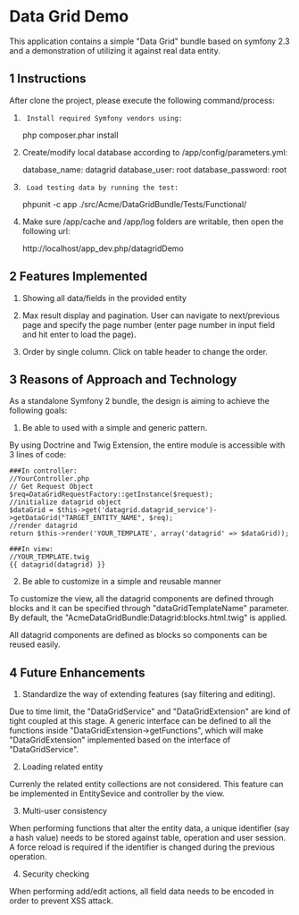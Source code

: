 Data Grid Demo
================

This application contains a simple "Data Grid" bundle based on symfony 2.3 and a demonstration of utilizing it against real data entity.

1 Instructions
---------------------

After clone the project, please execute the following command/process:

	
1)  	Install required Symfony vendors using:

    php composer.phar install   
	
2)	Create/modify local database according to /app/config/parameters.yml:

    database_name: datagrid
    database_user: root
    database_password: root

3)      Load testing data by running the test:

    phpunit -c app ./src/Acme/DataGridBundle/Tests/Functional/

4)	Make sure /app/cache and /app/log folders are writable, then open the following url: 

    http://localhost/app_dev.php/datagridDemo

2 Features Implemented
-------------

1)	Showing all data/fields in the provided entity

2)	Max result display and pagination. User can navigate to next/previous page and specify the page number (enter page number in input field and hit enter to load the page).

3)	Order by single column. Click on table header to change the order.


3 Reasons of Approach and Technology
-------------

As a standalone Symfony 2 bundle, the design is aiming to achieve the following goals:

1)	Be able to used with a simple and generic pattern. 

By using Doctrine and Twig Extension, the entire module is accessible with 3 lines of code:

    ###In controller:	
    //YourController.php
    // Get Request Object
    $req=DataGridRequestFactory::getInstance($request);
    //initialize datagrid object
    $dataGrid = $this->get('datagrid.datagrid_service')->getDataGrid("TARGET_ENTITY_NAME", $req);
    //render datagrid
    return $this->render('YOUR_TEMPLATE', array('datagrid' => $dataGrid));

    ###In view:
    //YOUR_TEMPLATE.twig
    {{ datagrid(datagrid) }}
 
2)	Be able to customize in a simple and reusable manner

To customize the view, all the datagrid components are defined through blocks and it can be specified through "dataGridTemplateName" parameter. By default, the "AcmeDataGridBundle:Datagrid:blocks.html.twig" is applied.

All datagrid components are defined as blocks so components can be reused easily.


4 Future Enhancements
-----------

1)	Standardize the way of extending features (say filtering and editing).

Due to time limit, the "DataGridService" and "DataGridExtension" are kind of tight coupled at this stage. A generic interface can be defined to all the functions inside "DataGridExtension->getFunctions", which will make "DataGridExtension" implemented based on the interface of "DataGridService".


2)	Loading related entity

Currenly the related entity collections are not considered. This feature can be implemented in EntitySevice and controller by the view.

3)	Multi-user consistency

When performing functions that alter the entity data, a unique identifier (say a hash value) needs to be stored against table, operation and user session. A force reload is required if the identifier is changed during the previous operation.

4)	Security checking

When performing add/edit actions, all field data needs to be encoded in order to prevent XSS attack.

